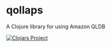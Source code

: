 # qollaps
A Clojure library for using Amazon QLDB

[![Clojars Project](https://img.shields.io/clojars/v/efouladi/qollaps.svg)](https://clojars.org/efouladi/qollaps)
